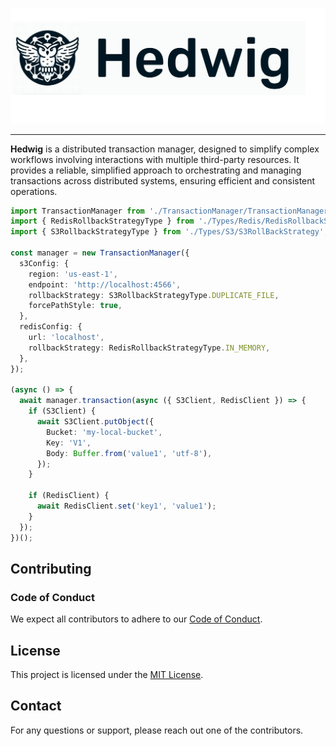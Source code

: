 ![Hedwig Header](./logo.png)

---

**Hedwig** is a distributed transaction manager, designed to simplify complex workflows involving interactions with multiple third-party resources. It provides a reliable, simplified approach to orchestrating and managing transactions across distributed systems, ensuring efficient and consistent operations.

```typescript
import TransactionManager from './TransactionManager/TransactionManager';
import { RedisRollbackStrategyType } from './Types/Redis/RedisRollbackStrategy';
import { S3RollbackStrategyType } from './Types/S3/S3RollBackStrategy';

const manager = new TransactionManager({
  s3Config: {
    region: 'us-east-1',
    endpoint: 'http://localhost:4566',
    rollbackStrategy: S3RollbackStrategyType.DUPLICATE_FILE,
    forcePathStyle: true,
  },
  redisConfig: {
    url: 'localhost',
    rollbackStrategy: RedisRollbackStrategyType.IN_MEMORY,
  },
});

(async () => {
  await manager.transaction(async ({ S3Client, RedisClient }) => {
    if (S3Client) {
      await S3Client.putObject({
        Bucket: 'my-local-bucket',
        Key: 'V1',
        Body: Buffer.from('value1', 'utf-8'),
      });
    }

    if (RedisClient) {
      await RedisClient.set('key1', 'value1');
    }
  });
})();

```

## Contributing

### Code of Conduct

We expect all contributors to adhere to our [Code of Conduct](./CODE_OF_CONDUCT.md).

## License

This project is licensed under the [MIT License](./LICENSE).

## Contact

For any questions or support, please reach out one of the contributors.